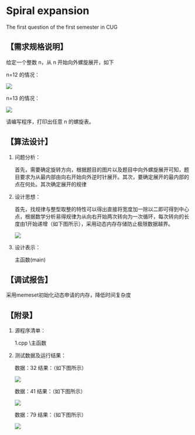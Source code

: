 # Spiral expansion #
The first question of the first semester in CUG

## 【需求规格说明】 ##
给定一个整数 n，从 n 开始向外螺旋展开，如下 

n=12 的情况：

![](https://github.com/Coder-0x7fffffff/SpiralExpansion/blob/master/img/12.png)

n=13 的情况：

![](https://github.com/Coder-0x7fffffff/SpiralExpansion/blob/master/img/13.png)

请编写程序，打印出任意 n 的螺旋表。

## 【算法设计】 ##
1. 问题分析：

	首先，需要确定旋转方向，根据题目的图片以及题目中向外螺旋展开可知，题目要求为从最内部由向右开始向外逆时针展开。其次，要确定展开的最内部的点在何处。其次确定展开的规律
2. 设计思想：

	首先，找规律与整型取整的特性可以得出直接将宽度加一除以二即可得到中心点，根据数学分析易得规律为从向右开始两次转向为一次循环，每次转向的长度由1开始递增（如下图所示），采用动态内存存储防止极限数据越界。

	![](https://github.com/Coder-0x7fffffff/SpiralExpansion/blob/master/img/principle.png)

3. 设计表示：

	主函数(main)

## 【调试报告】 ##
采用memeset初始化动态申请的内存，降低时间复杂度

## 【附录】 ##
1. 源程序清单：

	1.cpp  \\主函数

2. 测试数据及运行结果：

	数据：32
	结果：（如下图所示）
	
	![](https://github.com/Coder-0x7fffffff/SpiralExpansion/blob/master/img/test32.png)
	
	数据：41
	结果：（如下图所示）
	
	![](https://github.com/Coder-0x7fffffff/SpiralExpansion/blob/master/img/test41.png)
	
	数据：79
	结果：（如下图所示）
	
	![](https://github.com/Coder-0x7fffffff/SpiralExpansion/blob/master/img/test79.png)
